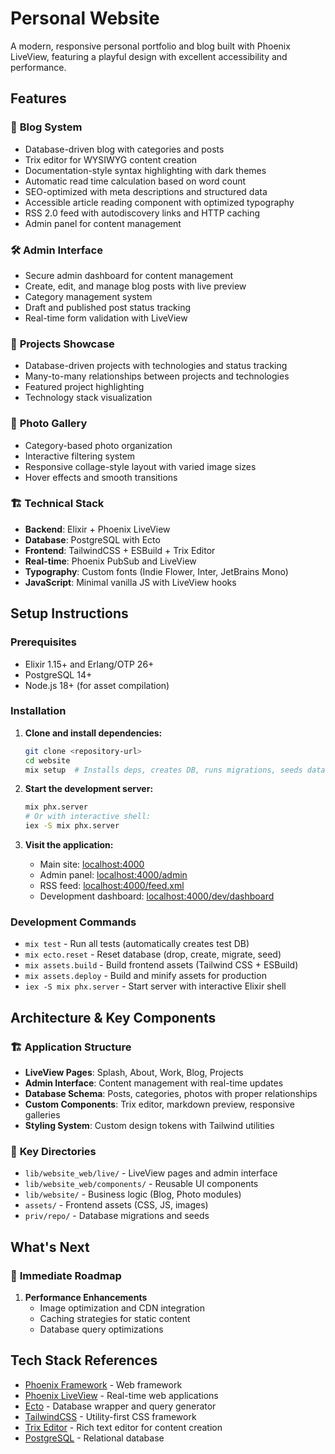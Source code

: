 # Personal Website

A modern, responsive personal portfolio and blog built with Phoenix LiveView, featuring a playful design with excellent accessibility and performance.

## Features

### 📝 **Blog System**
- Database-driven blog with categories and posts
- Trix editor for WYSIWYG content creation
- Documentation-style syntax highlighting with dark themes
- Automatic read time calculation based on word count
- SEO-optimized with meta descriptions and structured data
- Accessible article reading component with optimized typography
- RSS 2.0 feed with autodiscovery links and HTTP caching
- Admin panel for content management

### 🛠️ **Admin Interface**
- Secure admin dashboard for content management
- Create, edit, and manage blog posts with live preview
- Category management system
- Draft and published post status tracking
- Real-time form validation with LiveView

### 🚀 **Projects Showcase**
- Database-driven projects with technologies and status tracking
- Many-to-many relationships between projects and technologies
- Featured project highlighting
- Technology stack visualization

### 📸 **Photo Gallery**
- Category-based photo organization
- Interactive filtering system
- Responsive collage-style layout with varied image sizes
- Hover effects and smooth transitions


### 🏗️ **Technical Stack**
- **Backend**: Elixir + Phoenix LiveView
- **Database**: PostgreSQL with Ecto
- **Frontend**: TailwindCSS + ESBuild + Trix Editor
- **Real-time**: Phoenix PubSub and LiveView
- **Typography**: Custom fonts (Indie Flower, Inter, JetBrains Mono)
- **JavaScript**: Minimal vanilla JS with LiveView hooks

## Setup Instructions

### Prerequisites
- Elixir 1.15+ and Erlang/OTP 26+
- PostgreSQL 14+
- Node.js 18+ (for asset compilation)

### Installation

1. **Clone and install dependencies:**
   ```bash
   git clone <repository-url>
   cd website
   mix setup  # Installs deps, creates DB, runs migrations, seeds data
   ```

2. **Start the development server:**
   ```bash
   mix phx.server
   # Or with interactive shell:
   iex -S mix phx.server
   ```

3. **Visit the application:**
   - Main site: [localhost:4000](http://localhost:4000)
   - Admin panel: [localhost:4000/admin](http://localhost:4000/admin)
   - RSS feed: [localhost:4000/feed.xml](http://localhost:4000/feed.xml)
   - Development dashboard: [localhost:4000/dev/dashboard](http://localhost:4000/dev/dashboard)

### Development Commands

- `mix test` - Run all tests (automatically creates test DB)
- `mix ecto.reset` - Reset database (drop, create, migrate, seed)
- `mix assets.build` - Build frontend assets (Tailwind CSS + ESBuild)
- `mix assets.deploy` - Build and minify assets for production
- `iex -S mix phx.server` - Start server with interactive Elixir shell

## Architecture & Key Components

### 🏗️ **Application Structure**
- **LiveView Pages**: Splash, About, Work, Blog, Projects
- **Admin Interface**: Content management with real-time updates
- **Database Schema**: Posts, categories, photos with proper relationships
- **Custom Components**: Trix editor, markdown preview, responsive galleries
- **Styling System**: Custom design tokens with Tailwind utilities

### 📂 **Key Directories**
- `lib/website_web/live/` - LiveView pages and admin interface
- `lib/website_web/components/` - Reusable UI components
- `lib/website/` - Business logic (Blog, Photo modules)
- `assets/` - Frontend assets (CSS, JS, images)
- `priv/repo/` - Database migrations and seeds

## What's Next

### 🎯 **Immediate Roadmap**

1. **Performance Enhancements**
   - Image optimization and CDN integration
   - Caching strategies for static content
   - Database query optimizations

## Tech Stack References

- [Phoenix Framework](https://www.phoenixframework.org/) - Web framework
- [Phoenix LiveView](https://hexdocs.pm/phoenix_live_view/) - Real-time web applications
- [Ecto](https://hexdocs.pm/ecto/) - Database wrapper and query generator
- [TailwindCSS](https://tailwindcss.com/) - Utility-first CSS framework
- [Trix Editor](https://trix-editor.org/) - Rich text editor for content creation
- [PostgreSQL](https://www.postgresql.org/) - Relational database